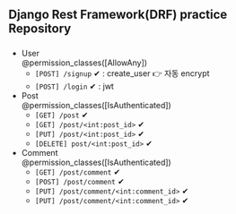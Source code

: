 ## Django Rest Framework(DRF) practice Repository
### 
- User<br>
  @permission_classes([AllowAny])
  - ```[POST] /signup``` ✔ : create_user 👉 자동 encrypt
  - ```[POST] /login``` ✔ : jwt
- Post <br>
  @permission_classes([IsAuthenticated])
  - ```[GET] /post``` ✔
  - ```[GET] /post/<int:post_id>``` ✔
  - ```[PUT] /post/<int:post_id>``` ✔
  - ```[DELETE] post/<int:post_id>``` ✔
- Comment<br>
  @permission_classes([IsAuthenticated])
  - ```[GET] /post/comment``` ✔
  - ```[POST] /post/comment``` ✔
  - ```[PUT] /post/comment/<int:comment_id>``` ✔
  - ```[PUT] /post/comment/<int:comment_id>``` ✔
  
